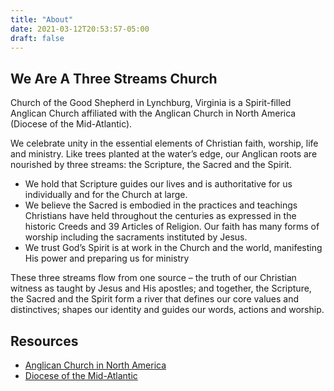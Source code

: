 ```yaml
---
title: "About"
date: 2021-03-12T20:53:57-05:00
draft: false
---
```


## We Are A Three Streams Church

Church of the Good Shepherd in Lynchburg, Virginia is a Spirit-filled Anglican Church affiliated with the Anglican Church in North America (Diocese of the Mid-Atlantic).

We celebrate unity in the essential elements of Christian faith, worship, life and ministry. Like trees planted at the water’s edge, our Anglican roots are nourished by three streams: the Scripture, the Sacred and the Spirit.

- We hold that Scripture guides our lives and is authoritative for us individually and for the Church at large.
- We believe the Sacred is embodied in the practices and teachings Christians have held throughout the centuries as expressed in the historic Creeds and 39 Articles of Religion. Our faith has many forms of worship including the sacraments instituted by Jesus.
- We trust God’s Spirit is at work in the Church and the world, manifesting His power and preparing us for ministry

These three streams flow from one source – the truth of our Christian witness as taught by Jesus and His apostles; and together, the Scripture, the Sacred and the Spirit form a river that defines our core values and distinctives; shapes our identity and guides our words, actions and worship.

## Resources
- [Anglican Church in North America](https://anglicanchurch.net)
- [Diocese of the Mid-Atlantic](https://anglicandoma.org)
